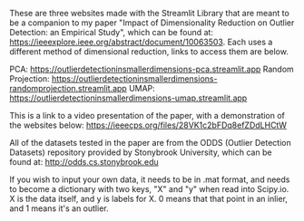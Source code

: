 These are three websites made with the Streamlit Library that are meant to be a companion to my paper "Impact of Dimensionality Reduction on Outlier Detection: an Empirical Study", which can be found at: https://ieeexplore.ieee.org/abstract/document/10063503.
Each uses a different method of dimensional reduction, links to access them are below.

PCA: https://outlierdetectioninsmallerdimensions-pca.streamlit.app
Random Projection:  https://outlierdetectioninsmallerdimensions-randomprojection.streamlit.app
UMAP: https://outlierdetectioninsmallerdimensions-umap.streamlit.app

This is a link to a video presentation of the paper, with a demonstration of the websites below: https://ieeecps.org/files/28VK1c2bFDq8efZDdLHCtW

All of the datasets tested in the paper are from the ODDS (Outlier Detection Datasets) repository provided by Stonybrook University, which can be found at: http://odds.cs.stonybrook.edu

If you wish to input your own data, it needs to be in .mat format, and needs to become a dictionary with two keys, "X" and "y" when read into Scipy.io. X is the data itself, and y is labels for X. 0 means that that point in an inlier, and 1 means it's an outlier.
